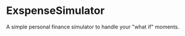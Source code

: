 ExspenseSimulator
=================

A simple personal finance simulator to handle your "what if" moments.
